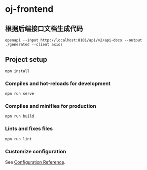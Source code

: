 # oj-frontend

## 根据后端接口文档生成代码

```shell
openapi --input http://localhost:8101/api/v2/api-docs --output ./generated --client axios
```

## Project setup

```
npm install
```

### Compiles and hot-reloads for development

```
npm run serve
```

### Compiles and minifies for production

```
npm run build
```

### Lints and fixes files

```
npm run lint
```

### Customize configuration

See [Configuration Reference](https://cli.vuejs.org/config/).
